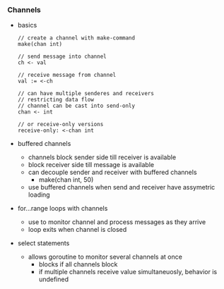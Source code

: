 ### Channels
- basics
    ```golang
    // create a channel with make-command
    make(chan int)

    // send message into channel
    ch <- val

    // receive message from channel
    val := <-ch

    // can have multiple senderes and receivers
    // restricting data flow
    // channel can be cast into send-only
    chan <- int

    // or receive-only versions
    receive-only: <-chan int
    ```

- buffered channels
    - channels block sender side till receiver is available
    - block receiver side till message is available
    - can decouple sender and receiver with buffered channels
        - make(chan int, 50)
    - use buffered channels when send and receiver have assymetric loading
- for...range loops with channels
    - use to monitor channel and process messages as they arrive
    - loop exits when channel is closed
- select statements
    - allows goroutine to monitor several channels at once
        - blocks if all channels block
        - if multiple channels receive value simultaneuosly, behavior is undefined